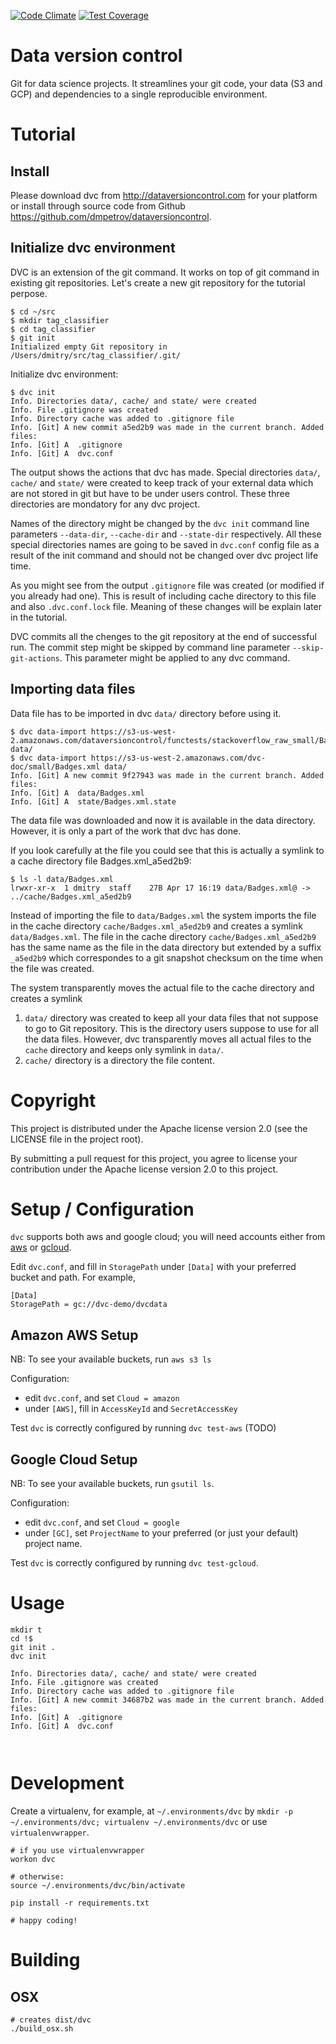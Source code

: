 [![Code Climate](https://codeclimate.com/github/dmpetrov/dataversioncontrol/badges/gpa.svg)](https://codeclimate.com/github/dmpetrov/dataversioncontrol)
[![Test Coverage](https://codeclimate.com/github/dmpetrov/dataversioncontrol/badges/coverage.svg)](https://codeclimate.com/github/dmpetrov/dataversioncontrol/coverage)

# Data version control
Git for data science projects. It streamlines your git code, your data (S3 and GCP) and dependencies to a single reproducible environment.


# Tutorial

## Install

Please download dvc from http://dataversioncontrol.com for your platform or
    install through source code from Github https://github.com/dmpetrov/dataversioncontrol.

## Initialize dvc environment

DVC is an extension of the git command.
It works on top of git command in existing git repositories.
Let's create a new git repository for the tutorial perpose.

```
$ cd ~/src
$ mkdir tag_classifier
$ cd tag_classifier
$ git init
Initialized empty Git repository in /Users/dmitry/src/tag_classifier/.git/
```

Initialize dvc environment:

```
$ dvc init
Info. Directories data/, cache/ and state/ were created
Info. File .gitignore was created
Info. Directory cache was added to .gitignore file
Info. [Git] A new commit a5ed2b9 was made in the current branch. Added files:
Info. [Git] A  .gitignore
Info. [Git] A  dvc.conf
```

The output shows the actions that dvc has made.
Special directories `data/`, `cache/` and `state/` were created to keep track of your external data which are not stored in git but have to be under users control.
These three directories are mondatory for any dvc project.

Names of the directory might be changed by the `dvc init` command line parameters `--data-dir`, `--cache-dir` and `--state-dir` respectively.
All these special directories names are going to be saved in `dvc.conf` config file as a result of 
    the init command and should not be changed over dvc project life time.

As you might see from the output `.gitignore` file was created (or modified if you already had one).
This is result of including cache directory to this file and also `.dvc.conf.lock` file.
Meaning of these changes will be explain later in the tutorial.

DVC commits all the chenges to the git repository at the end of successful run.
The commit step might be skipped by command line parameter `--skip-git-actions`.
This parameter might be applied to any dvc command.

## Importing data files

Data file has to be imported in dvc `data/` directory before using it.

```
$ dvc data-import https://s3-us-west-2.amazonaws.com/dataversioncontrol/functests/stackoverflow_raw_small/Badges.xml data/
$ dvc data-import https://s3-us-west-2.amazonaws.com/dvc-doc/small/Badges.xml data/
Info. [Git] A new commit 9f27943 was made in the current branch. Added files:
Info. [Git] A  data/Badges.xml
Info. [Git] A  state/Badges.xml.state
```

The data file was downloaded and now it is available in the data directory.
However, it is only a part of the work that dvc has done.

If you look carefully at the file you could see that this is actually a symlink to
    a cache directory file Badges.xml_a5ed2b9:
```
$ ls -l data/Badges.xml
lrwxr-xr-x  1 dmitry  staff    27B Apr 17 16:19 data/Badges.xml@ -> ../cache/Badges.xml_a5ed2b9
```

Instead of importing the file to `data/Badges.xml` the system imports the file in the cache directory
    `cache/Badges.xml_a5ed2b9` and creates a symlink `data/Badges.xml`.
The file in the cache directory `cache/Badges.xml_a5ed2b9` has the same name as 
    the file in the data directory but extended by a suffix `_a5ed2b9` which
    correspondes to a git snapshot checksum on the time when the file was created.



The system transparently moves the actual file to the cache directory and creates a symlink




1. `data/` directory was created to keep all your data files that not suppose to go to Git repository.
This is the directory users suppose to use for all the data files.
However, dvc transparently moves all actual files to the `cache` directory and keeps only 
    symlink in `data/`.
2. `cache/` directory is a directory the file content.


# Copyright

This project is distributed under the Apache license version 2.0 (see the LICENSE file in the project root).

By submitting a pull request for this project, you agree to license your contribution under the Apache license version 2.0 to this project.

# Setup / Configuration
`dvc` supports both aws and google cloud; you will need accounts either from [aws](https://aws.amazon.com/) or [gcloud](https://cloud.google.com/).

Edit `dvc.conf`, and fill in `StoragePath` under `[Data]` with your preferred bucket and path.  For example,
```
[Data]
StoragePath = gc://dvc-demo/dvcdata
```

## Amazon AWS Setup
NB: To see your available buckets, run `aws s3 ls`

Configuration:
* edit `dvc.conf`, and set `Cloud = amazon`
* under `[AWS]`, fill in `AccessKeyId` and `SecretAccessKey`

Test `dvc` is correctly configured by running `dvc test-aws` (TODO)

## Google Cloud Setup
NB: To see your available buckets, run `gsutil ls`.

Configuration:
* edit `dvc.conf`, and set `Cloud = google`
* under `[GC]`, set `ProjectName` to your preferred (or just your default) project name.

Test `dvc` is correctly configured by running `dvc test-gcloud`.


# Usage
```
mkdir t
cd !$
git init .
dvc init

Info. Directories data/, cache/ and state/ were created
Info. File .gitignore was created
Info. Directory cache was added to .gitignore file
Info. [Git] A new commit 34687b2 was made in the current branch. Added files:
Info. [Git]	A  .gitignore
Info. [Git]	A  dvc.conf



```

# Development
Create a virtualenv, for example, at `~/.environments/dvc` by `mkdir -p ~/.environments/dvc; virtualenv ~/.environments/dvc` or use `virtualenvwrapper`.

```
# if you use virtualenvwrapper
workon dvc

# otherwise:
source ~/.environments/dvc/bin/activate

pip install -r requirements.txt

# happy coding!
```

# Building
## OSX
```
# creates dist/dvc
./build_osx.sh
```
